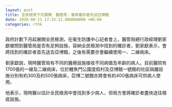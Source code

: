 ```yaml
---
layout: post
title: 全民檢測下月展開　醫管局：會將確診者先送亞博館
date: 2020-08-21 17:33:11.000000000 +08:00
categories: rthk
---
```


政府計劃下月起展開全民檢測，在衞生防護中心記者會上，醫管局總行政經理劉家獻被問到醫管局是否有足夠設施，容納全民檢測中找到的確診者，劉家獻表示，會將找到的確診者首先送去亞博館，之後有需要亦會繼續使用一、二線病床。

劉家獻說，現時醫管局有不同的醫療設施接收不同病徵及年齡的病人。目前醫院有1700張的一線及二線病床，位於鯉魚門公園度假村及亞博館一號館的社區隔離設施分別有約300及約500張病床，亞博二號館亦將會有約400張病床可供病人使用。

他表示，現時難以估計全民檢測中會找到多少病人，但局方會將確診者盡快送往檢疫設施。
